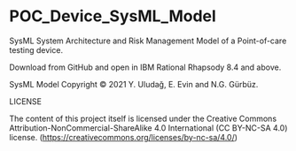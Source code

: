 # POC_Device_SysML_Model
SysML System Architecture and Risk Management Model of a Point-of-care testing device.

Download from GitHub and open in IBM Rational Rhapsody 8.4 and above.

SysML Model Copyright © 2021 Y. Uludağ, E. Evin and N.G. Gürbüz.

LICENSE

The content of this project itself is licensed under the Creative Commons Attribution-NonCommercial-ShareAlike 4.0 International (CC BY-NC-SA 4.0) license.
(https://creativecommons.org/licenses/by-nc-sa/4.0/)

